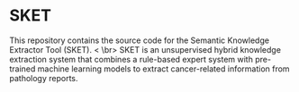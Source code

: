 # SKET
This repository contains the source code for the Semantic Knowledge Extractor Tool (SKET). < \br> SKET is an unsupervised hybrid knowledge extraction system that combines a rule-based expert system with pre-trained machine learning models to extract cancer-related information from pathology reports.
